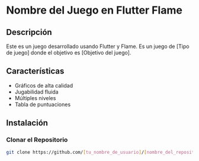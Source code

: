 # Nombre del Juego en Flutter Flame

## Descripción

Este es un juego desarrollado usando Flutter y Flame. Es un juego de [Tipo de juego] donde el objetivo es [Objetivo del juego].

## Características

- Gráficos de alta calidad
- Jugabilidad fluida
- Múltiples niveles
- Tabla de puntuaciones

## Instalación

### Clonar el Repositorio

```bash
git clone https://github.com/[tu_nombre_de_usuario]/[nombre_del_repositorio].git
